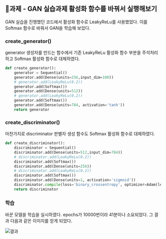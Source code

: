 ## 📝과제 - GAN 실습과제 활성화 함수를 바꿔서 실행해보기

GAN 실습을 진행했던 코드에서 활성화 함수로 LeakyReLu를 사용했었다. 이를 Softmax 함수로 바꿔서 GAN을 학습해 보았다.

### create_generator()

generator 생성자를 만드는 함수에서 기존 LeakyReLu 활성화 함수 부분을 주석처리 하고 Softmax 활성화 함수로 대체하였다.

```python
def create_generator():
    generator = Sequential()
    generator.add(Dense(units=256,input_dim=100))
    # generator.add(LeakyReLu(0.2))
    generator.add(Softmax())
    generator.add(Dense(units=512))
    # generator.add(LeakyReLu(0.2))
    generator.add(Softmax())
    generator.add(Dense(units=784, activation='tanh'))
    return generator
```

### create_discriminator()

마찬가지로 discriminator 판별자 생성 함수도 Softmax 활성화 함수로 대체하였다.

```python
def create_discriminator():
    discriminator = Sequential()
    discriminator.add(Dense(units=512,input_dim=784))
    # discriminator.add(LeakyReLu(0.2))
    discriminator.add(Softmax())
    discriminator.add(Dense(units=256))
    # discriminator.add(LeakyReLu(0.2))
    discriminator.add(Softmax())
    discriminator.add(Dense(units=1, activation='sigmoid'))
    discriminator.compile(loss='binary_crossentropy', optimizer=Adam(learning_rate=0.0002, beta_1=0.5))
    return discriminator
```

### 학습

바꾼 모델을 학습을 실시하였다. epochs가 10000번이라 41분이나 소요되었다. 그 결과 다음과 같은 이미지를 얻게 되었다.

![결과](C:\Users\biglight\Desktop\Projects\nipa-ict-web\8주차\0904\결과.png)